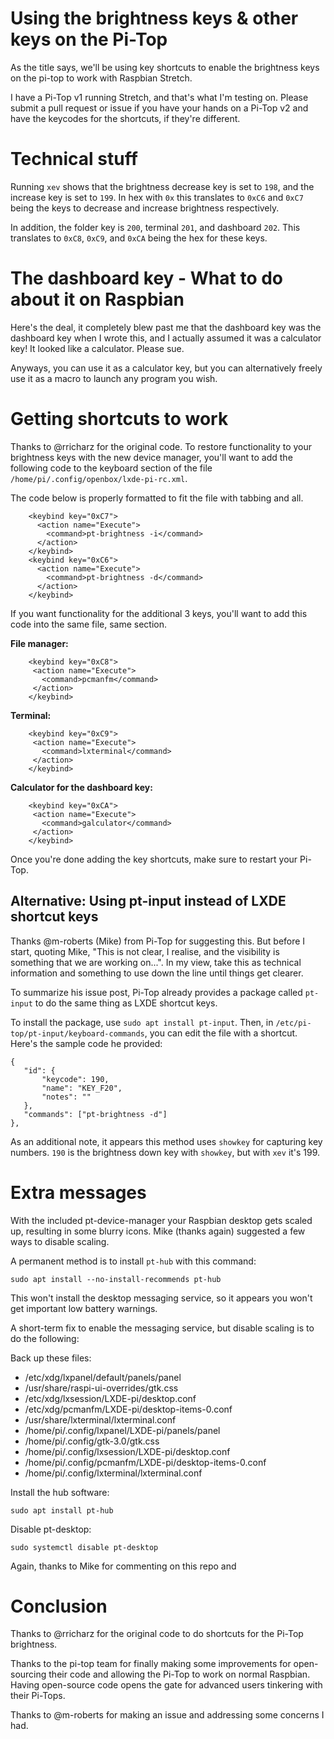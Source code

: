 # Using the brightness keys & other keys on the Pi-Top
As the title says, we'll be using key shortcuts to enable the brightness keys on the pi-top to work with Raspbian Stretch.

I have a Pi-Top v1 running Stretch, and that's what I'm testing on. Please submit a pull request or issue if you have your hands on a Pi-Top v2 and have the keycodes for the shortcuts, if they're different.

# Technical stuff
Running `xev` shows that the brightness decrease key is set to `198`, and the increase key is set to `199`. In hex with `0x` this translates to `0xC6` and `0xC7` being the keys to decrease and increase brightness respectively.

In addition, the folder key is `200`, terminal `201`, and dashboard `202`. This translates to `0xC8`, `0xC9`, and `0xCA` being the hex for these keys.

# The dashboard key - What to do about it on Raspbian
Here's the deal, it completely blew past me that the dashboard key was the dashboard key when I wrote this, and I actually assumed it was a calculator key! It looked like a calculator. Please sue.

Anyways, you can use it as a calculator key, but you can alternatively freely use it as a macro to launch any program you wish.

# Getting shortcuts to work
Thanks to @rricharz for the original code. To restore functionality to your brightness keys with the new device manager, you'll want to add the following code to the keyboard section of the file `/home/pi/.config/openbox/lxde-pi-rc.xml`.

The code below is properly formatted to fit the file with tabbing and all.

```
    <keybind key="0xC7">
      <action name="Execute">
        <command>pt-brightness -i</command>
      </action>
    </keybind>
    <keybind key="0xC6">
      <action name="Execute">
        <command>pt-brightness -d</command>
      </action>
    </keybind>
 ```
 
 If you want functionality for the additional 3 keys, you'll want to add this code into the same file, same section.
 
 **File manager:**
 
 ```
     <keybind key="0xC8">
      <action name="Execute">
        <command>pcmanfm</command>
      </action>
     </keybind>
 ```
 
 **Terminal:**
 
 ```
     <keybind key="0xC9">
      <action name="Execute">
        <command>lxterminal</command>
      </action>
     </keybind>
 ```
 
 **Calculator for the dashboard key:**
 
 ```
     <keybind key="0xCA">
      <action name="Execute">
        <command>galculator</command>
      </action>
     </keybind>
 ```
 
 Once you're done adding the key shortcuts, make sure to restart your Pi-Top.
 
 ## Alternative: Using pt-input instead of LXDE shortcut keys
 Thanks @m-roberts (Mike) from Pi-Top for suggesting this. But before I start, quoting Mike, "This is not clear, I realise, and the visibility is something that we are working on...". In my view, take this as technical information and something to use down the line until things get clearer. 
 
 To summarize his issue post, Pi-Top already provides a package called `pt-input` to do the same thing as LXDE shortcut keys.
 
 To install the package, use `sudo apt install pt-input`. Then, in `/etc/pi-top/pt-input/keyboard-commands`, you can edit the file with a shortcut. Here's the sample code he provided:
 
 ```
 {
    "id": {
        "keycode": 190,
        "name": "KEY_F20",
        "notes": ""
    },
    "commands": ["pt-brightness -d"]
},
```

As an additional note, it appears this method uses `showkey` for capturing key numbers. `190` is the brightness down key with `showkey`, but with `xev` it's 199.

 
 # Extra messages
With the included pt-device-manager your Raspbian desktop gets scaled up, resulting in some blurry icons. Mike (thanks again) suggested a few ways to disable scaling.

A permanent method is to install `pt-hub` with this command:

```
sudo apt install --no-install-recommends pt-hub
```

This won't install the desktop messaging service, so it appears you won't get important low battery warnings.

A short-term fix to enable the messaging service, but disable scaling is to do the following:

Back up these files:
* /etc/xdg/lxpanel/default/panels/panel
* /usr/share/raspi-ui-overrides/gtk.css
* /etc/xdg/lxsession/LXDE-pi/desktop.conf
* /etc/xdg/pcmanfm/LXDE-pi/desktop-items-0.conf
* /usr/share/lxterminal/lxterminal.conf
* /home/pi/.config/lxpanel/LXDE-pi/panels/panel
* /home/pi/.config/gtk-3.0/gtk.css
* /home/pi/.config/lxsession/LXDE-pi/desktop.conf
* /home/pi/.config/pcmanfm/LXDE-pi/desktop-items-0.conf
* /home/pi/.config/lxterminal/lxterminal.conf

Install the hub software:

`sudo apt install pt-hub`

Disable pt-desktop:

`sudo systemctl disable pt-desktop`

Again, thanks to Mike for commenting on this repo and
 
 # Conclusion
 Thanks to @rricharz for the original code to do shortcuts for the Pi-Top brightness.
 
 Thanks to the pi-top team for finally making some improvements for open-sourcing their code and allowing the Pi-Top to work on normal Raspbian. Having open-source code opens the gate for advanced users tinkering with their Pi-Tops.
 
 Thanks to @m-roberts for making an issue and addressing some concerns I had. 
